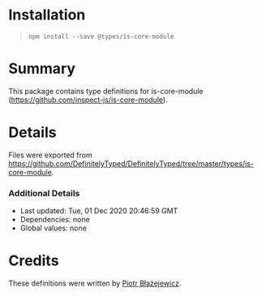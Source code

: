 # Installation
> `npm install --save @types/is-core-module`

# Summary
This package contains type definitions for is-core-module (https://github.com/inspect-js/is-core-module).

# Details
Files were exported from https://github.com/DefinitelyTyped/DefinitelyTyped/tree/master/types/is-core-module.

### Additional Details
 * Last updated: Tue, 01 Dec 2020 20:46:59 GMT
 * Dependencies: none
 * Global values: none

# Credits
These definitions were written by [Piotr Błażejewicz](https://github.com/peterblazejewicz).
